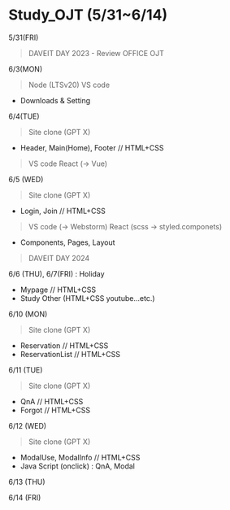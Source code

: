 # Study_OJT (5/31~6/14)

5/31(FRI)
> DAVEIT DAY 2023 - Review
> OFFICE OJT

6/3(MON)
> Node (LTSv20)
> VS code
- Downloads & Setting

6/4(TUE)
> Site clone (GPT X)
- Header, Main(Home), Footer // HTML+CSS
> VS code
> React (→ Vue)

6/5 (WED)
> Site clone (GPT X)
- Login, Join // HTML+CSS
> VS code (→ Webstorm)
> React (scss → styled.componets)
- Components, Pages, Layout 

> DAVEIT DAY 2024 

6/6 (THU), 6/7(FRI) : Holiday
- Mypage // HTML+CSS
- Study Other (HTML+CSS youtube...etc.)

6/10 (MON)
> Site clone (GPT X)
- Reservation // HTML+CSS
- ReservationList // HTML+CSS

6/11 (TUE)
> Site clone (GPT X)
- QnA // HTML+CSS
- Forgot // HTML+CSS

6/12 (WED)
> Site clone (GPT X)
- ModalUse, ModalInfo // HTML+CSS
- Java Script (onclick) : QnA, Modal

6/13 (THU)

6/14 (FRI)

